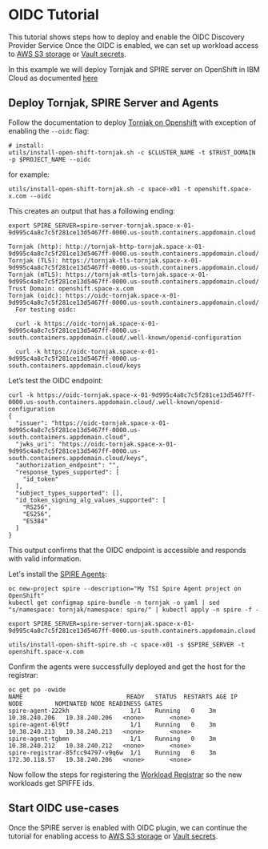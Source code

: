 # OIDC Tutorial
This tutorial shows steps how to deploy and enable the OIDC Discovery Provider Service
Once the OIDC is enabled, we can set up workload access to [AWS S3 storage](./spire-oidc-aws-s3.md)
or [Vault secrets](./spire-oidc-vault.md).

In this example we will deploy Tornjak and SPIRE server on OpenShift in IBM Cloud as documented [here](./spire-on-openshift.md])

## Deploy Tornjak, SPIRE Server and Agents
Follow the documentation to deploy [Tornjak on Openshift](./spire-on-openshift.md#deploy-on-openshift])
with exception of enabling the `--oidc` flag:

```
# install:
utils/install-open-shift-tornjak.sh -c $CLUSTER_NAME -t $TRUST_DOMAIN -p $PROJECT_NAME --oidc
```

for example:

```console
utils/install-open-shift-tornjak.sh -c space-x01 -t openshift.space-x.com --oidc
```

This creates an output that has a following ending:

```console
export SPIRE_SERVER=spire-server-tornjak.space-x-01-9d995c4a8c7c5f281ce13d5467ff-0000.us-south.containers.appdomain.cloud

Tornjak (http): http://tornjak-http-tornjak.space-x-01-9d995c4a8c7c5f281ce13d5467ff-0000.us-south.containers.appdomain.cloud/
Tornjak (TLS): https://tornjak-tls-tornjak.space-x-01-9d995c4a8c7c5f281ce13d5467ff-0000.us-south.containers.appdomain.cloud/
Tornjak (mTLS): https://tornjak-mtls-tornjak.space-x-01-9d995c4a8c7c5f281ce13d5467ff-0000.us-south.containers.appdomain.cloud/
Trust Domain: openshift.space-x.com
Tornjak (oidc): https://oidc-tornjak.space-x-01-9d995c4a8c7c5f281ce13d5467ff-0000.us-south.containers.appdomain.cloud/
  For testing oidc:

  curl -k https://oidc-tornjak.space-x-01-9d995c4a8c7c5f281ce13d5467ff-0000.us-south.containers.appdomain.cloud/.well-known/openid-configuration

  curl -k https://oidc-tornjak.space-x-01-9d995c4a8c7c5f281ce13d5467ff-0000.us-south.containers.appdomain.cloud/keys
```

Let’s test the OIDC endpoint:
```
curl -k https://oidc-tornjak.space-x-01-9d995c4a8c7c5f281ce13d5467ff-0000.us-south.containers.appdomain.cloud/.well-known/openid-configuration
{
  "issuer": "https://oidc-tornjak.space-x-01-9d995c4a8c7c5f281ce13d5467ff-0000.us-south.containers.appdomain.cloud",
  "jwks_uri": "https://oidc-tornjak.space-x-01-9d995c4a8c7c5f281ce13d5467ff-0000.us-south.containers.appdomain.cloud/keys",
  "authorization_endpoint": "",
  "response_types_supported": [
    "id_token"
  ],
  "subject_types_supported": [],
  "id_token_signing_alg_values_supported": [
    "RS256",
    "ES256",
    "ES384"
  ]
}
```

This output confirms that the OIDC endpoint is accessible and responds with valid information.

Let's install the [SPIRE Agents](./spire-on-openshift.md#step-2-installing-spire-agents-on-openshift):

```
oc new-project spire --description="My TSI Spire Agent project on OpenShift"
kubectl get configmap spire-bundle -n tornjak -o yaml | sed "s/namespace: tornjak/namespace: spire/" | kubectl apply -n spire -f -

export SPIRE_SERVER=spire-server-tornjak.space-x-01-9d995c4a8c7c5f281ce13d5467ff-0000.us-south.containers.appdomain.cloud

utils/install-open-shift-spire.sh -c space-x01 -s $SPIRE_SERVER -t openshift.space-x.com
```

Confirm the agents were successfully deployed and get the host for the registrar:

```console
oc get po -owide
NAME                             READY   STATUS  RESTARTS AGE IP            NODE         NOMINATED NODE READINESS GATES
spire-agent-222kh                 1/1    Running   0    3m   10.38.240.206   10.38.240.206   <none>       <none>
spire-agent-6l9tf                 1/1    Running   0    3m   10.38.240.213   10.38.240.213   <none>       <none>
spire-agent-tgbmn                 1/1    Running   0    3m   10.38.240.212   10.38.240.212   <none>       <none>
spire-registrar-85fcc94797-v9q6w  1/1    Running   0    3m   172.30.118.57   10.38.240.206   <none>       <none>
```
Now follow the steps for registering the [Workload Registrar](./spire-workload-registrar.md#register-workload-registrar-with-the-spire-server) so the new workloads get SPIFFE ids.

## Start OIDC use-cases
Once the SPIRE server is enabled with OIDC plugin, we can continue the tutorial
for enabling access to [AWS S3 storage](./spire-oidc-aws-s3.md)
or [Vault secrets](./spire-oidc-vault.md).
